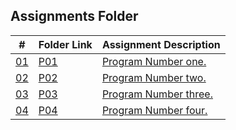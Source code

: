 ## Assignments Folder

|      #      | Folder Link  | Assignment Description         |
| :---------: | ------------ | ------------------------------ |
| [01](./P01) | [P01](./P01) | [Program Number one.](./P01)   |
| [02](./P02) | [P02](./P02) | [Program Number two.](./P02)   |
| [03](./P03) | [P03](./P03) | [Program Number three.](./P03) |
| [04](./P04) | [P04](./P04) | [Program Number four.](./P04)  |
